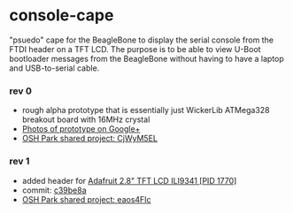 # console-cape
"psuedo" cape for the BeagleBone to display the serial console from the FTDI header on a TFT LCD.  The purpose is to be able to view U-Boot bootloader messages from the BeagleBone without having to have a laptop and USB-to-serial cable.

### rev 0
* rough alpha prototype that is essentially just WickerLib ATMega328 breakout board with 16MHz crystal
* [Photos of prototype on Google+](https://plus.google.com/+DrewFustini/posts/R8djs28UbCG)
* [OSH Park shared project: CjWyM5EL](https://oshpark.com/shared_projects/CjWyM5EL)

### rev 1
* added header for [Adafruit 2.8" TFT LCD ILI9341 [PID 1770]](https://www.adafruit.com/product/1770)
* commit: [c39be8a](https://github.com/pdp7/console-cape/commit/c39be8ada9da4000ea4db9afabc903f09d86c110)
* [OSH Park shared project: eaos4FIc](https://oshpark.com/projects/eaos4FIc)


